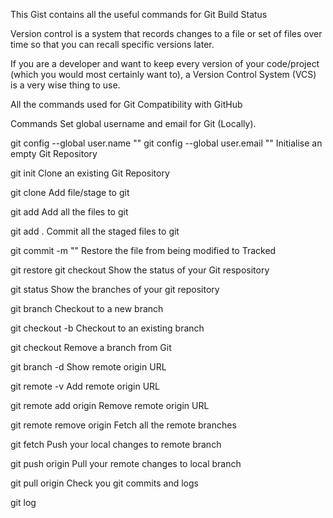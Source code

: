 This Gist contains all the useful commands for Git
Build Status

Version control is a system that records changes to a file or set of files over time so that you can recall specific versions later.

If you are a developer and want to keep every version of your code/project (which you would most certainly want to), a Version Control System (VCS) is a very wise thing to use.

All the commands used for Git
Compatibility with GitHub

Commands
Set global username and email for Git (Locally).

git config --global user.name "<your username>"
git config --global user.email "<your email>"
Initialise an empty Git Repository

git init
Clone an existing Git Repository

git clone <repository URL>
Add file/stage to git

git add <filename>
Add all the files to git

git add .
Commit all the staged files to git

git commit -m "<your commit message>"
Restore the file from being modified to Tracked

git restore <filename>
git checkout <filename>
Show the status of your Git respository

git status
Show the branches of your git repository

git branch
Checkout to a new branch

git checkout -b <branch name>
Checkout to an existing branch

git checkout <branch name>
Remove a branch from Git

git branch -d <branch name>
Show remote origin URL

git remote -v
Add remote origin URL

git remote add origin <your remote git URL>
Remove remote origin URL

git remote remove origin 
Fetch all the remote branches

git fetch
Push your local changes to remote branch

git push origin <branch name>
Pull your remote changes to local branch

git pull origin <branch name>
Check you git commits and logs

git log
